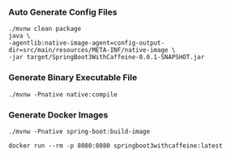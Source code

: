 
### Auto Generate Config Files

```shell
./mvnw clean package
java \
-agentlib:native-image-agent=config-output-dir=src/main/resources/META-INF/native-image \
-jar target/SpringBoot3WithCaffeine-0.0.1-SNAPSHOT.jar
```

### Generate Binary Executable File
```shell
./mvnw -Pnative native:compile
```

### Generate Docker Images
```shell
./mvnw -Pnative spring-boot:build-image
```

```shell
docker run --rm -p 8080:8080 springboot3withcaffeine:latest
```